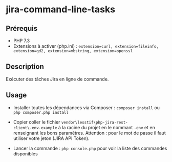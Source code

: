 # jira-command-line-tasks

## Prérequis

- PHP 7.3
- Extensions à activer (php.ini) : 
`extension=curl, extension=fileinfo, extension=gd2, extension=mbstring, extension=openssl`
## Description
Exécuter des tâches Jira en ligne de commande.

## Usage
- Installer toutes les dépendances via Composer :
`composer install` ou `php composer.php install`

- Copier coller le fichier `vendor\lesstif\php-jira-rest-client\.env.example` à la racine du projet en le nommant `.env` et en renseignant les bons paramètres. Attention : pour le mot de passe il faut utiliser votre jeton (JIRA API Token).

- Lancer la commande : `php console.php` pour voir la liste des commandes disponibles
